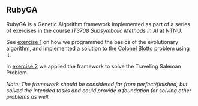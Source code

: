 ## RubyGA

RubyGA is a Genetic Algorithm framework implemented as part of a series of exercises in the course _IT3708 Subsymbolic Methods in AI_ at [NTNU](http://ntnu.no).

See [exercise 1](docs/assignment-1.pdf) on how we programmed the basics of the evolutionary algorithm, and implemented a solution to [the Colonel Blotto problem](http://en.wikipedia.org/wiki/Colonel_Blotto) using it.

In [exercise 2](docs/assignment-2.pdf) we applied the framework to solve the Traveling Saleman Problem.

*Note: The framework should be considered far from perfect/finished, but solved the intended tasks and could provide a foundation for solving other problems as well.*

